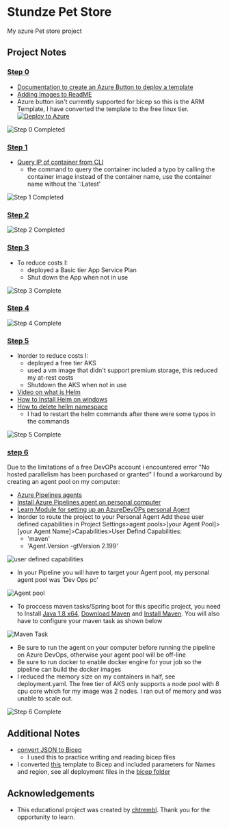 # Stundze Pet Store
My azure Pet store project

## Project Notes
### [Step 0](petstore/00-setup-your-environment/README.md)
- [Documentation to create an Azure Button to deploy a template](https://learn.microsoft.com/en-us/azure/azure-resource-manager/templates/deploy-to-azure-button)
- [Adding Images to ReadME](https://www.educative.io/answers/adding-images-to-readmemd-in-github) 
- Azure button isn't currently supported for bicep so this is the ARM Template, I have converted the template to the free linux tier. [![Deploy to Azure](https://aka.ms/deploytoazurebutton)](https://portal.azure.com/#create/Microsoft.Template/uri/https%3A%2F%2Fraw.githubusercontent.com%2Fbenajii%2Fazure-petstore%2Fmain%2Fbicepfiles%2Ftemplate.json)

![Step 0 Completed](petstore/00-setup-your-environment/images/00_6.png)

### [Step 1](petstore/01-build-the-docker-images/README.md)
- [Query IP of container from CLI](https://docs.docker.com/engine/reference/commandline/inspect/)
    - the command to query the container included a typo by calling the container image instead of the container name, use the container name without the ':Latest'

![Step 1 Completed](petstore/01-build-the-docker-images/images/01_13.png)

### [Step 2](petstore/02-push-the-docker-images-to-acr/README.md)

![Step 2 Completed](petstore/02-push-the-docker-images-to-acr/images/02_3.png)

### [Step 3](petstore/03-configure-app-service-for-cd/README.md)
- To reduce costs I:
    - deployed a Basic tier App Service Plan
    - Shut down the App when not in use

![Step 3 Complete](petstore/03-configure-app-service-for-cd/images/03_5.png)

### [Step 4](petstore/04-configure-git-hub-action-for-ci-cd-into-app-service/README.md)

![Step 4 Complete](petstore/04-configure-git-hub-action-for-ci-cd-into-app-service/images/04_10.png)

### [Step 5](petstore/05-create-an-azure-k8s-cluster/README.md)
- Inorder to reduce costs I:
    - deployed a free tier AKS
    - used a vm image that didn't support premium storage, this reduced my at-rest costs
    - Shutdown the AKS when not in use
- [Video on what is Helm](https://www.youtube.com/watch?v=-ykwb1d0DXU)
- [How to Install Helm on windows](https://phoenixnap.com/kb/install-helm)
- [How to delete hellm namespace](https://phoenixnap.com/kb/helm-delete-deployment-namespace)
    - I had to restart the helm commands after there were some typos in the commands

![Step 5 Complete](petstore/05-create-an-azure-k8s-cluster/images/05_10.png)

### [step 6](petstore/06-configure-ado-pipeline-for-ci-cd-into-aks/README.md)
Due to the limitations of a free DevOPs account i encountered error "No hosted parallelism has been purchased or granted" I found a workaround by creating an agent pool on my computer:
- [Azure Pipelines agents](https://learn.microsoft.com/en-us/azure/devops/pipelines/agents/agents?view=azure-devops&tabs=yaml%2Cbrowser)
- [Install Azure Pipelines agent on personal computer](https://learn.microsoft.com/en-us/azure/devops/pipelines/agents/windows-agent?view=azure-devops)
- [Learn Module for setting up an AzureDevOPs personal Agent](https://learn.microsoft.com/en-us/training/modules/host-build-agent/4-create-build-agent)
- Inorder to route the project to your Personal Agent Add these user defined capabilities in Project Settings>agent pools>[your Agent Pool]>[your Agent Name]>Capabilities>User Defind Capabilities:
    - 'maven'
    - 'Agent.Version -gtVersion 2.199'

![user defined capabilities](petstore/06-configure-ado-pipeline-for-ci-cd-into-aks/images/06_13.png)

- In your Pipeline you will have to target your Agent pool, my personal agent pool was 'Dev Ops pc'

![Agent pool](petstore/06-configure-ado-pipeline-for-ci-cd-into-aks/images/06_14.png)

- To proccess maven tasks/Spring boot for this specific project, you need to Install [Java 1.8 x64](https://codenotfound.com/java-download-install-jdk-8-windows.html), [Download Maven](https://maven.apache.org/download.cgi) and [Install Maven](https://maven.apache.org/install.html). You will also have to configure your maven task as shown below

![Maven Task](petstore/06-configure-ado-pipeline-for-ci-cd-into-aks/images/06_15.png)

- Be sure to run the agent on your computer before running the pipeline on Azure DevOps, otherwise your agent pool will be off-line
- Be sure to run docker to enable docker engine for your job so the pipeline can build the docker images
- I reduced the memory size on my containers in half, see deployment.yaml. The free tier of AKS only supports a node pool with 8 cpu core which for my image was 2 nodes. I ran out of memory and was unable to scale out.

![Step 6 Complete](petstore/06-configure-ado-pipeline-for-ci-cd-into-aks/images/06_16.png)

## Additional Notes
- [convert JSON to Bicep](https://learn.microsoft.com/en-us/azure/azure-resource-manager/bicep/decompile?tabs=azure-cli)
    - I used this to practice writing and reading bicep files
- I converted [this](https://github.com/benajii/azure-petstore/blob/main/bicepfiles/template.json) template to Bicep and included parameters for Names and region, see all deployment files in the [bicep folder](https://github.com/benajii/azure-petstore/tree/main/bicepfiles)

## Acknowledgements 
- This educational project was created by [chtrembl](https://chtrembl.github.io/azure-cloud/petstore/). Thank you for the opportunity to learn.